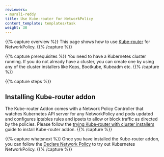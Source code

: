 ```yaml
---
reviewers:
- murali-reddy
title: Use Kube-router for NetworkPolicy
content_template: templates/task
weight: 30
---
```


{{% capture overview %}}
This page shows how to use [Kube-router](https://github.com/cloudnativelabs/kube-router) for NetworkPolicy.
{{% /capture %}}

{{% capture prerequisites %}}
You need to have a Kubernetes cluster running. If you do not already have a cluster, you can create one by using any of the cluster installers like Kops, Bootkube, Kubeadm etc.
{{% /capture %}}

{{% capture steps %}}
## Installing Kube-router addon
The Kube-router Addon comes with a Network Policy Controller that watches Kubernetes API server for any NetworkPolicy and pods updated and configures iptables rules and ipsets to allow or block traffic as directed by the policies. Please follow the [trying Kube-router with cluster installers](https://github.com/cloudnativelabs/kube-router/tree/master/Documentation#try-kube-router-with-cluster-installers) guide to install Kube-router addon.
{{% /capture %}}

{{% capture whatsnext %}}
Once you have installed the Kube-router addon, you can follow the [Declare Network Policy](/docs/tasks/administer-cluster/declare-network-policy/) to try out Kubernetes NetworkPolicy.
{{% /capture %}}


